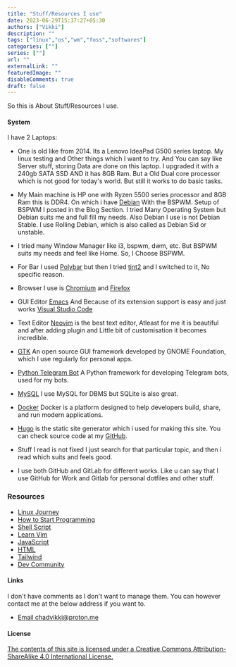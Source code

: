 ```yaml
---
title: "Stuff/Resources I use"
date: 2023-06-29T15:37:27+05:30
authors: ["Vikki"]
description: ""
tags: ["linux","os","wm","foss","softwares"]
categories: [""]
series: [""]
url: ""
externalLink: ""
featuredImage: ""
disableComments: true
draft: false
---
```



So this is About Stuff/Resources I use.

#### System

I have 2 Laptops:
 - One is old like from 2014. Its a Lenovo IdeaPad G500 series laptop. My linux testing and Other things which I want to try. And You can say like Server stuff, storing Data are done on this laptop.
   I upgraded it with a 240gb SATA SSD AND it has 8GB Ram. But a Old Dual core processor which is not good for today's world. But still it works to do basic tasks.

 - My Main machine is HP one with Ryzen 5500 series processor and 8GB Ram this is DDR4. On which i have [Debian](https://debian.org) With the BSPWM. Setup of BSPWM I posted in the Blog Section. I tried Many Operating System but Debian suits me and full fill my needs. Also Debian I use is not Debian Stable. I use Rolling Debian, which is also called as Debian Sid or unstable.
 - I tried many Window Manager like i3, bspwm, dwm, etc. But BSPWM suits my needs and feel like Home. So, I Choose BSPWM.
 - For Bar I used [Polybar](https://github.com/polybar/polybar) but then I tried [tint2](https://wiki.archlinux.org/title/tint2#:~:text=tint2%20is%20a%20simple%2C%20unobtrusive,not%20come%20with%20a%20panel.) and I switched to it, No specific reason.
 - Browser I use is [Chromium](https://www.chromium.org/chromium-projects/) and [Firefox](https://www.mozilla.org/en-US/firefox/new/)
 - GUI Editor [Emacs](https://www.gnu.org/software/emacs/) And  Because of its extension support is easy and just works [Visual Studio Code](https://code.visualstudio.com/)
 - Text Editor [Neovim](https://neovim.io/) is the best text editor, Atleast for me it is beautiful and after adding plugin and Little bit of customisation it becomes incredible.
 - [GTK](https://gtk.org/) An open source GUI framework developed by GNOME Foundation, which I use regularly for personal apps.
 - [Python Telegram Bot](https://python-telegram-bot.org/) A Python framework for developing Telegram bots, used for my bots.
 - [MySQL](https://www.mysql.com/) I use MySQL for DBMS but SQLite is also great.
 - [Docker](https://www.docker.com/) 
Docker is a platform designed to help developers build, share, and run modern applications.
- [Hugo](https://gohugo.io/) is the static site generator which i used for making this site. You can check source code at my [GitHub](https://github.com/singh-vikal).
- Stuff I read is not fixed I just search for that particular topic, and then i read which suits and feels good.
- I use both GitHub and GitLab for different works. Like u can say that I use GitHub for Work and Gitlab for personal dotfiles and other stuff.

### Resources

- [Linux Journey](https://linuxjourney.com/)
- [How to Start Programming](https://theevilskeleton.gitlab.io/2022/10/10/how-I-started-programming-and-how-you-can-too.html#bottles)
- [Shell Script](https://www.shellscript.sh/)
- [Learn Vim](https://learnvimscriptthehardway.stevelosh.com/)
- [JavaScript](https://javascript.info/)
- [HTML](https://developer.mozilla.org/en-US/docs/Web/HTML)
- [Tailwind](https://tailwindcss.com/)
- [Dev Community](https://dev.to)





#### Links
I don't have comments as I don't want to manage them. You can however contact me at the below address if you want to.

 - [ Email chadvikki@proton.me](mailto:chadvikki@proton.me)



#### License 

[The contents of this site is licensed under a Creative Commons Attribution-ShareAlike 4.0 International License.](https://creativecommons.org/licenses/by-sa/4.0/)
